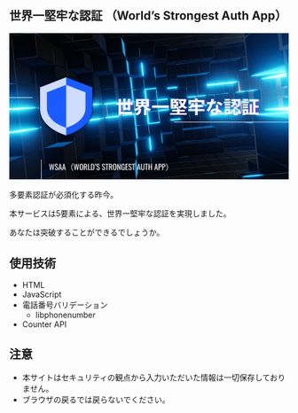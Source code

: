 ## 世界一堅牢な認証 （World’s Strongest Auth App）

<img src="images/ogp.png">

多要素認証が必須化する昨今。

本サービスは5要素による、世界一堅牢な認証を実現しました。

あなたは突破することができるでしょうか。

## 使用技術

- HTML
- JavaScript
- 電話番号バリデーション
  - libphonenumber
- Counter API

## 注意
- 本サイトはセキュリティの観点から入力いただいた情報は一切保存しておりません。
- ブラウザの戻るでは戻らないでください。
